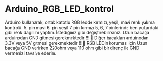 # Arduino_RGB_LED_kontrol
Arduino kullanarak, ortak katotlu RGB ledde kırmızı, yeşil, mavi renk yakma kontrolü.
5. pin mavi
6. pin yeşil
7. pin kırmızı
5, 6, 7 pinlerinde ben yukardaki gibi renk dağılımı yaptım. İstediğiniz gibi değiştirebilirsiniz.
Uzun bacağa arduinodan GND gitmesi gerekmektedir !!! 📌
Diğer bacakları arduinodan 3.3V veya 5V gitmesi gerekmektedir !!!📌
RGB LEDin koruması için Uzun bacağa GND verirken 220ohm veya 110 ohm gibi bir direnç ile GND vermenizi tavsiye ederim.

